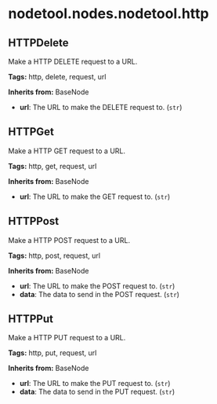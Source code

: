 # nodetool.nodes.nodetool.http

## HTTPDelete

Make a HTTP DELETE request to a URL.

**Tags:** http, delete, request, url

**Inherits from:** BaseNode

- **url**: The URL to make the DELETE request to. (`str`)

## HTTPGet

Make a HTTP GET request to a URL.

**Tags:** http, get, request, url

**Inherits from:** BaseNode

- **url**: The URL to make the GET request to. (`str`)

## HTTPPost

Make a HTTP POST request to a URL.

**Tags:** http, post, request, url

**Inherits from:** BaseNode

- **url**: The URL to make the POST request to. (`str`)
- **data**: The data to send in the POST request. (`str`)

## HTTPPut

Make a HTTP PUT request to a URL.

**Tags:** http, put, request, url

**Inherits from:** BaseNode

- **url**: The URL to make the PUT request to. (`str`)
- **data**: The data to send in the PUT request. (`str`)

